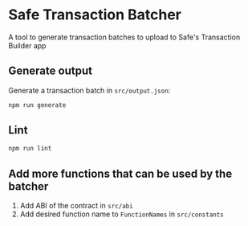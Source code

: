 # Safe Transaction Batcher

A tool to generate transaction batches to upload to Safe's Transaction Builder app

## Generate output

Generate a transaction batch in `src/output.json`:

```bash
npm run generate
```

## Lint

```bash
npm run lint
```

## Add more functions that can be used by the batcher

1. Add ABI of the contract in `src/abi`
2. Add desired function name to `FunctionNames` in `src/constants`
